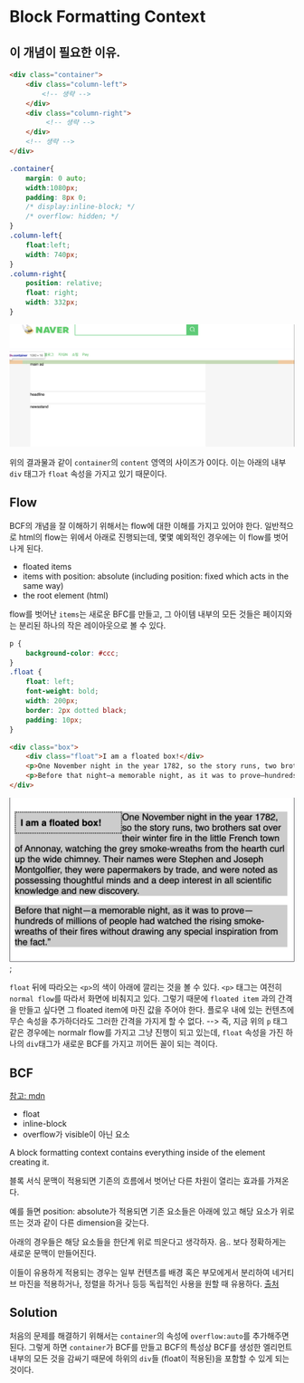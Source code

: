
# Block Formatting Context

## 이 개념이 필요한 이유. 

``` HTML
<div class="container">
    <div class="column-left">
        <!-- 생략 -->
    </div>
    <div class="column-right">
         <!-- 생략 -->
    </div>
    <!-- 생략 -->
</div> 
```

```CSS
.container{
    margin: 0 auto;
    width:1080px; 
    padding: 8px 0;
    /* display:inline-block; */
    /* overflow: hidden; */
}
.column-left{
    float:left;
    width: 740px;
}
.column-right{
    position: relative;
    float: right;
    width: 332px;
}
```

![problem](./image/floatprob.png)

위의 결과물과 같이 `container`의 `content` 영역의 사이즈가 0이다. 
이는 아래의 내부 `div` 태그가 `float` 속성을 가지고 있기 때문이다. 

## Flow

BCF의 개념을 잘 이해하기 위해서는 flow에 대한 이해를 가지고 있어야 한다. 일반적으로 html의 flow는 위에서 아래로 진행되는데, 몇몇 예외적인 경우에는 이 flow를 벗어나게 된다. 

* floated items
* items with position: absolute (including position: fixed which acts in the same way)
* the root element (html)

flow를 벗어난 `items`는 새로운 BFC를 만들고, 그 아이템 내부의 모든 것들은 페이지와는 분리된 하나의 작은 레이아웃으로 볼 수 있다. 

```CSS
p {
    background-color: #ccc;
}
.float {
    float: left;
    font-weight: bold;
    width: 200px;
    border: 2px dotted black;
    padding: 10px;
}
```

```HTML
<div class="box">
    <div class="float">I am a floated box!</div>
    <p>One November night in the year 1782, so the story runs, two brothers sat over their winter fire in the little French town of Annonay, watching the grey smoke-wreaths from the hearth curl up the wide chimney. Their names were Stephen and Joseph Montgolfier, they were papermakers by trade, and were noted as possessing thoughtful minds and a deep interest in all scientific knowledge and new discovery.</p>
    <p>Before that night—a memorable night, as it was to prove—hundreds of millions of people had watched the rising smoke-wreaths of their fires without drawing any special inspiration from the fact.”</p>
</div>
```

![result](./image/flow.png);

`float` 뒤에 따라오는 `<p>`의 색이 아래에 깔리는 것을 볼 수 있다. `<p>` 태그는 여전히 `normal flow`를 따라서 화면에 비춰지고 있다. 그렇기 때문에 `floated item` 과의 간격을 만들고 싶다면 그 floated item에 마진 값을 주어야 한다. 플로우 내에 있는 컨텐츠에 무슨 속성을 추가하더라도 그러한 간격을 가지게 할 수 없다. 
--> 즉, 지금 위의 `p` 태그 같은 경우에는 normalr flow를 가지고 그냥 진행이 되고 있는데, `float` 속성을 가진 하나의 `div`태그가 새로운 BCF를 가지고 끼어든 꼴이 되는 격이다. 

## BCF

[참고: mdn](https://developer.mozilla.org/ko/docs/Web/Guide/CSS/Block_formatting_context)

* float
* inline-block
* overflow가 visible이 아닌 요소

A block formatting context contains everything inside of the element creating it.

블록 서식 문맥이 적용되면 기존의 흐름에서 벗어난 다른 차원이 열리는 효과를 가져온다.

예를 들면 position: absolute가 적용되면 기존 요소들은 아래에 있고 해당 요소가 위로 뜨는 것과 같이 다른 dimension을 갖는다.

아래의 경우들은 해당 요소들을 한단계 위로 띄운다고 생각하자. 음.. 보다 정확하게는 새로운 문맥이 만들어진다.

이들이 유용하게 적용되는 경우는 일부 컨텐츠를 배경 혹은 부모에게서 분리하여 네거티브 마진을 적용하거나, 정렬을 하거나 등등 독립적인 사용을 원할 때 유용하다.  [출처](https://susu91.tistory.com/155)

## Solution

처음의 문제를 해결하기 위해서는 `container`의 속성에 `overflow:auto`를 추가해주면 된다. 그렇게 하면 `container`가 BCF를 만들고 BCF의 특성상 BCF를 생성한 엘리먼트 내부의 모든 것을 감싸기 때문에 하위의 `div`들 (float이 적용된)을 포함할 수 있게 되는 것이다. 
